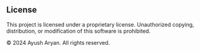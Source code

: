 ## License

This project is licensed under a proprietary license. Unauthorized copying, distribution, or modification of this software is prohibited.

© 2024 Ayush Aryan. All rights reserved.
